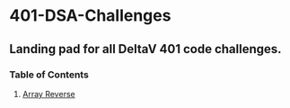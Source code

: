 # 401-DSA-Challenges

## Landing pad for all DeltaV 401 code challenges.

### Table of Contents

1. [Array Reverse](readme/arrayReverse.md)
